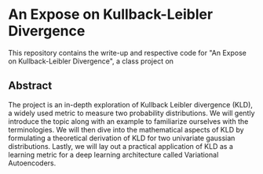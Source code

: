 # An Expose on Kullback-Leibler Divergence

This repository contains the write-up and respective code for "An Expose on Kullback-Leibler Divergence", a class project on

## Abstract

The project is an in-depth exploration of Kullback Leibler divergence (KLD), a widely used metric to measure two probability distributions. We will gently introduce the topic along with an example to familiarize ourselves with the terminologies. We will then dive into the mathematical aspects of KLD by formulating a theoretical derivation of KLD for two univariate gaussian distributions. Lastly, we will lay out a practical application of KLD as a learning metric for a deep learning architecture called Variational Autoencoders.


